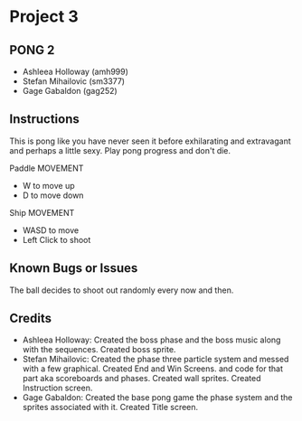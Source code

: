 # Project 3
## PONG 2
* Ashleea Holloway (amh999)
* Stefan Mihailovic (sm3377)
* Gage Gabaldon (gag252)

## Instructions

This is pong like you have never seen it before exhilarating and extravagant
and perhaps a little sexy. Play pong progress and don't die.

Paddle MOVEMENT
- W to move up
- D to move down

Ship MOVEMENT
- WASD to move
- Left Click to shoot

## Known Bugs or Issues
The ball decides to shoot out randomly every now and then.

## Credits
* Ashleea Holloway: Created the boss phase and the boss music along with the sequences. Created boss sprite.
* Stefan Mihailovic: Created the phase three particle system and messed with a few graphical. Created
End and Win Screens.
and code for that part aka scoreboards and phases. Created wall sprites. Created Instruction  screen.
* Gage Gabaldon: Created the base pong game the phase system and the sprites associated with it. Created
Title screen.
